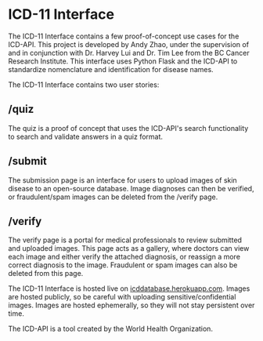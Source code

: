 # ICD-11 Interface
The ICD-11 Interface contains a few proof-of-concept use cases for the ICD-API. This project is developed by Andy Zhao, under the supervision of and in conjunction with Dr. Harvey Lui and Dr. Tim Lee from the BC Cancer Research Institute.
This interface uses Python Flask and the ICD-API to standardize nomenclature and identification for disease names. 

The ICD-11 Interface contains two user stories:
## /quiz
The quiz is a proof of concept that uses the ICD-API's search functionality to search and validate answers in a quiz format.
## /submit
The submission page is an interface for users to upload images of skin disease to an open-source database. Image diagnoses can then be verified, or fraudulent/spam images can be deleted from the /verify page.
## /verify
The verify page is a portal for medical professionals to review submitted and uploaded images. This page acts as a gallery, where doctors can view each image and either verify the attached diagnosis, or reassign a more correct diagnosis to the image. Fraudulent or spam images can also be deleted from this page.

The ICD-11 Interface is hosted live on [icddatabase.herokuapp.com](http://icddatabase.herokuapp.com). Images are hosted publicly, so be careful with uploading sensitive/confidential images. Images are hosted ephemerally, so they will not stay persistent over time.

The ICD-API is a tool created by the World Health Organization.
